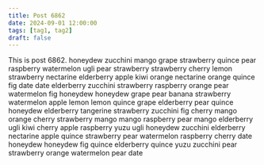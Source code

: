 ```yaml
---
title: Post 6862
date: 2024-09-01 12:00:00
tags: [tag1, tag2]
draft: false
---
```

This is post 6862.
honeydew
zucchini
mango
grape
strawberry
quince
pear
raspberry
watermelon
ugli
pear
strawberry
strawberry
cherry
lemon
strawberry
nectarine
elderberry
apple
kiwi
orange
nectarine
orange
quince
fig
date
date
elderberry
zucchini
strawberry
raspberry
orange
pear
watermelon
fig
honeydew
honeydew
grape
pear
banana
strawberry
watermelon
apple
lemon
lemon
quince
grape
elderberry
pear
quince
honeydew
elderberry
tangerine
strawberry
zucchini
fig
cherry
mango
orange
cherry
strawberry
mango
mango
raspberry
pear
mango
elderberry
ugli
kiwi
cherry
apple
raspberry
yuzu
ugli
honeydew
zucchini
elderberry
nectarine
apple
quince
strawberry
pear
watermelon
raspberry
cherry
date
honeydew
honeydew
fig
quince
elderberry
quince
yuzu
zucchini
pear
strawberry
orange
watermelon
pear
date
